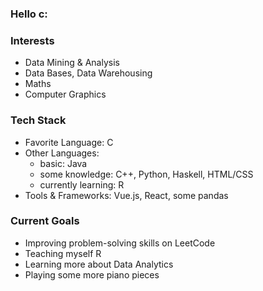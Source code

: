 ### Hello c:

### Interests
- Data Mining & Analysis
- Data Bases, Data Warehousing
- Maths
- Computer Graphics

### Tech Stack
- Favorite Language: C
- Other Languages:
  - basic: Java
  - some knowledge: C++, Python, Haskell, HTML/CSS
  - currently learning: R
- Tools & Frameworks: Vue.js, React, some pandas

### Current Goals
- Improving problem-solving skills on LeetCode
- Teaching myself R
- Learning more about Data Analytics
- Playing some more piano pieces
